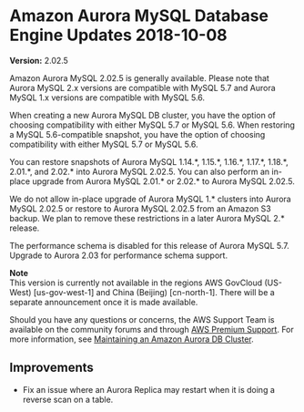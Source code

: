 # Amazon Aurora MySQL Database Engine Updates 2018\-10\-08<a name="AuroraMySQL.Updates.2025"></a>

**Version:** 2\.02\.5

Amazon Aurora MySQL 2\.02\.5 is generally available\. Please note that Aurora MySQL 2\.x versions are compatible with MySQL 5\.7 and Aurora MySQL 1\.x versions are compatible with MySQL 5\.6\.

When creating a new Aurora MySQL DB cluster, you have the option of choosing compatibility with either MySQL 5\.7 or MySQL 5\.6\. When restoring a MySQL 5\.6\-compatible snapshot, you have the option of choosing compatibility with either MySQL 5\.7 or MySQL 5\.6\.

You can restore snapshots of Aurora MySQL 1\.14\.\*, 1\.15\.\*, 1\.16\.\*, 1\.17\.\*, 1\.18\.\*, 2\.01\.\*, and 2\.02\.\* into Aurora MySQL 2\.02\.5\. You can also perform an in\-place upgrade from Aurora MySQL 2\.01\.\* or 2\.02\.\* to Aurora MySQL 2\.02\.5\.

We do not allow in\-place upgrade of Aurora MySQL 1\.\* clusters into Aurora MySQL 2\.02\.5 or restore to Aurora MySQL 2\.02\.5 from an Amazon S3 backup\. We plan to remove these restrictions in a later Aurora MySQL 2\.\* release\.

The performance schema is disabled for this release of Aurora MySQL 5\.7\. Upgrade to Aurora 2\.03 for performance schema support\.

**Note**  
 This version is currently not available in the regions AWS GovCloud \(US\-West\) \[us\-gov\-west\-1\] and China \(Beijing\) \[cn\-north\-1\]\. There will be a separate announcement once it is made available\. 

Should you have any questions or concerns, the AWS Support Team is available on the community forums and through [AWS Premium Support](http://aws.amazon.com/support)\. For more information, see [Maintaining an Amazon Aurora DB Cluster](USER_UpgradeDBInstance.Maintenance.md)\.

## Improvements<a name="AuroraMySQL.Updates.2025.Improvements"></a>
+  Fix an issue where an Aurora Replica may restart when it is doing a reverse scan on a table\. 